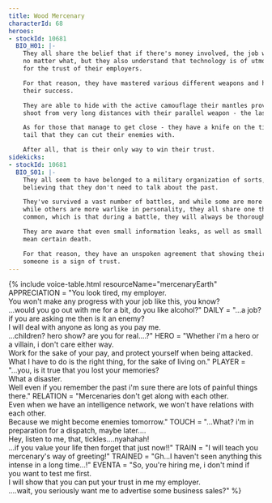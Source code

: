 ```yaml
---
title: Wood Mercenary
characterId: 68
heroes:
- stockId: 10681
  BIO_H01: |-
    They all share the belief that if there's money involved, the job will be done
    no matter what, but they also understand that technology is of utmost importance
    for the trust of their employers.

    For that reason, they have mastered various different weapons and have earned
    their success.

    They are able to hide with the active camouflage their mantles provide, and
    shoot from very long distances with their parallel weapon - the laser rifle.

    As for those that manage to get close - they have a knife on the tip of their
    tail that they can cut their enemies with.

    After all, that is their only way to win their trust.
sidekicks:
- stockId: 10681
  BIO_S01: |-
    They all seem to have belonged to a military organization of sorts, albeit all
    believing that they don't need to talk about the past.

    They've survived a vast number of battles, and while some are more strategic
    while others are more warlike in personality, they all share one thing in
    common, which is that during a battle, they will always be thoroughly prepared.

    They are aware that even small information leaks, as well as small mistakes can
    mean certain death.

    For that reason, they have an unspoken agreement that showing their true face to
    someone is a sign of trust.
---
```


{% include voice-table.html resourceName="mercenaryEarth"
APPRECIATION = "You look tired, my employer.<br>You won't make any progress with your job like this, you know?<br>...would you go out with me for a bit, do you like alcohol?"
DAILY = "...a job? if you are asking me then is it an enemy?<br>I will deal with anyone as long as you pay me.<br>...children? hero show? are you for real....?"
HERO = "Whether i'm a hero or a villain, i don't care either way.<br>Work for the sake of your pay, and protect yourself when being attacked.<br>What I have to do is the right thing, for the sake of living on."
PLAYER = "...you, is it true that you lost your memories?<br>What a disaster.<br>Well even if you remember the past i'm sure there are lots of painful things there."
RELATION = "Mercenaries don't get along with each other.<br>Even when we have an intelligence network, we won't have relations with each other.<br>Because we might become enemies tomorrow."
TOUCH = "...What? i'm in preparation for a dispatch, maybe later....<br>Hey, listen to me, that, tickles....nyahahah!<br>...if you value your life then forget that just now!!"
TRAIN = "I will teach you mercenary's way of greeting!"
TRAINED = "Gh...I haven't seen anything this intense in a long time...!"
EVENTA = "So, you're hiring me, i don't mind if you want to test me first.<br>I will show that you can put your trust in me my employer.<br>....wait, you seriously want me to advertise some business sales?"
%}


